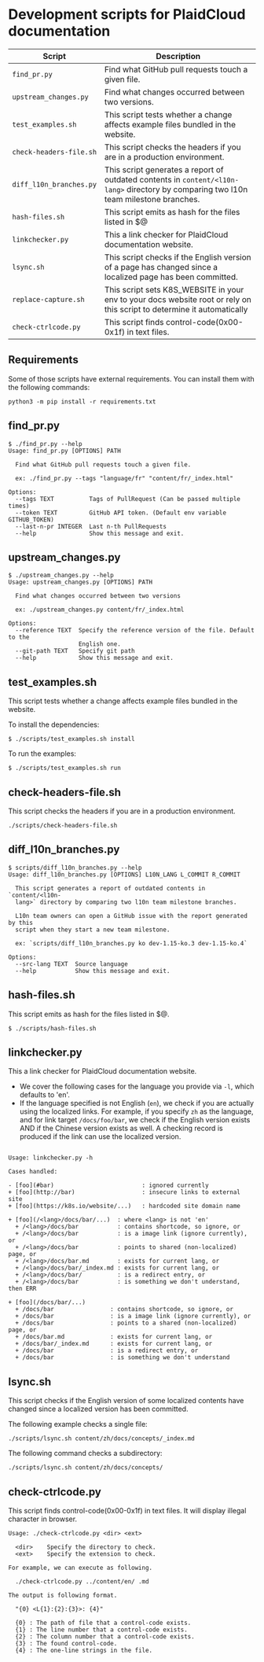 # Development scripts for PlaidCloud documentation

| Script                  | Description                                                                                                                           |
|-------------------------|---------------------------------------------------------------------------------------------------------------------------------------|
| `find_pr.py`            | Find what GitHub pull requests touch a given file.                                                                                    |
| `upstream_changes.py`   | Find what changes occurred between two versions.                                                                                      |
| `test_examples.sh`      | This script tests whether a change affects example files bundled in the website.                                                      |
| `check-headers-file.sh` | This script checks the headers if you are in a production environment.                                                                |
| `diff_l10n_branches.py` | This script generates a report of outdated contents in `content/<l10n-lang>` directory by comparing two l10n team milestone branches. |
| `hash-files.sh` | This script emits as hash for the files listed in $@ |
| `linkchecker.py` | This a link checker for PlaidCloud documentation website. |
| `lsync.sh` | This script checks if the English version of a page has changed since a localized page has been committed. |
| `replace-capture.sh` | This script sets K8S_WEBSITE in your env to your docs website root or rely on this script to determine it automatically |
| `check-ctrlcode.py` | This script finds control-code(0x00-0x1f) in text files. |



## Requirements

Some of those scripts have external requirements. You can install them with the following commands:

```
python3 -m pip install -r requirements.txt
```

## find_pr.py

```
$ ./find_pr.py --help
Usage: find_pr.py [OPTIONS] PATH

  Find what GitHub pull requests touch a given file.

  ex: ./find_pr.py --tags "language/fr" "content/fr/_index.html"

Options:
  --tags TEXT          Tags of PullRequest (Can be passed multiple times)
  --token TEXT         GitHub API token. (Default env variable GITHUB_TOKEN)
  --last-n-pr INTEGER  Last n-th PullRequests
  --help               Show this message and exit.
```

## upstream_changes.py

```
$ ./upstream_changes.py --help
Usage: upstream_changes.py [OPTIONS] PATH

  Find what changes occurred between two versions

  ex: ./upstream_changes.py content/fr/_index.html

Options:
  --reference TEXT  Specify the reference version of the file. Default to the
                    English one.
  --git-path TEXT   Specify git path
  --help            Show this message and exit.
```

## test_examples.sh

This script tests whether a change affects example files bundled in the website.

To install the dependencies:

    $ ./scripts/test_examples.sh install

To run the examples:

    $ ./scripts/test_examples.sh run

## check-headers-file.sh

This script checks the headers if you are in a production environment.

    ./scripts/check-headers-file.sh

## diff_l10n_branches.py

```
$ scripts/diff_l10n_branches.py --help
Usage: diff_l10n_branches.py [OPTIONS] L10N_LANG L_COMMIT R_COMMIT

  This script generates a report of outdated contents in `content/<l10n-
  lang>` directory by comparing two l10n team milestone branches.

  L10n team owners can open a GitHub issue with the report generated by this
  script when they start a new team milestone.

  ex: `scripts/diff_l10n_branches.py ko dev-1.15-ko.3 dev-1.15-ko.4`

Options:
  --src-lang TEXT  Source language
  --help           Show this message and exit.
```

## hash-files.sh

This script emits as hash for the files listed in $@.

    $ ./scripts/hash-files.sh
    
## linkchecker.py

This a link checker for PlaidCloud documentation website.
- We cover the following cases for the language you provide via `-l`, which
  defaults to 'en'.
- If the language specified is not English (`en`), we check if you are
  actually using the localized links. For example, if you specify `zh` as
  the language, and for link target `/docs/foo/bar`, we check if the English
  version exists AND if the Chinese version exists as well. A checking record
  is produced if the link can use the localized version.

```

Usage: linkchecker.py -h

Cases handled:

- [foo](#bar)                         : ignored currently
+ [foo](http://bar)                   : insecure links to external site
+ [foo](https://k8s.io/website/...)   : hardcoded site domain name

+ [foo](/<lang>/docs/bar/...)  : where <lang> is not 'en'
  + /<lang>/docs/bar           : contains shortcode, so ignore, or
  + /<lang>/docs/bar           : is a image link (ignore currently), or
  + /<lang>/docs/bar           : points to shared (non-localized) page, or
  + /<lang>/docs/bar.md        : exists for current lang, or
  + /<lang>/docs/bar/_index.md : exists for current lang, or
  + /<lang>/docs/bar/          : is a redirect entry, or
  + /<lang>/docs/bar           : is something we don't understand, then ERR

+ [foo](/docs/bar/...)
  + /docs/bar                : contains shortcode, so ignore, or
  + /docs/bar                : is a image link (ignore currently), or
  + /docs/bar                : points to a shared (non-localized) page, or
  + /docs/bar.md             : exists for current lang, or
  + /docs/bar/_index.md      : exists for current lang, or
  + /docs/bar                : is a redirect entry, or
  + /docs/bar                : is something we don't understand

```
## lsync.sh

This script checks if the English version of some localized contents have changed 
since a localized version has been committed.

The following example checks a single file:

    ./scripts/lsync.sh content/zh/docs/concepts/_index.md

The following command checks a subdirectory:

    ./scripts/lsync.sh content/zh/docs/concepts/

## check-ctrlcode.py

This script finds control-code(0x00-0x1f) in text files.
It will display illegal character in browser.

```
Usage: ./check-ctrlcode.py <dir> <ext>

  <dir>    Specify the directory to check.
  <ext>    Specify the extension to check.

For example, we can execute as following.

  ./check-ctrlcode.py ../content/en/ .md

The output is following format.

  "{0} <L{1}:{2}:{3}>: {4}"

  {0} : The path of file that a control-code exists.
  {1} : The line number that a control-code exists.
  {2} : The column number that a control-code exists.
  {3} : The found control-code.
  {4} : The one-line strings in the file.
```